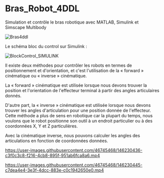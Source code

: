 # Bras_Robot_4DDL

Simulation et contrôle le bras robotique avec MATLAB, Simulink et Simscape Multibody

![Bras4ddl](https://user-images.githubusercontent.com/46745468/146089247-a5815b74-6f4e-446c-b6c0-c4044bb0ba2c.png)


Le schéma bloc du control sur Simulink :

![BlockControl_SIMULINK](https://user-images.githubusercontent.com/46745468/146233262-87a942a0-33e8-4952-93f3-e39e35206da0.PNG)


Il existe deux méthodes pour contrôler les robots en termes de positionnement et d'orientation, et c'est l'utilisation de la « forward » cinématique ou « inverse » cinématique.

La « forward » cinématique est utilisée lorsque nous devons trouver la position et l'orientation de l'effecteur terminal à partir des angles articulaires donnés.

D'autre part, la « inverse » cinématique est utilisée lorsque nous devons trouver les angles d'articulation pour une position donnée de l'effecteur. Cette méthode a plus de sens en robotique car la plupart du temps, nous voulons que le robot positionne son outil à un endroit particulier ou à des coordonnées X, Y et Z particulières.

Avec la cinématique inverse, nous pouvons calculer les angles des articulations en fonction de coordonnées données.

https://user-images.githubusercontent.com/46745468/146230436-c3f0c3c8-f216-4cb8-895f-951ab6fca8a6.mp4





https://user-images.githubusercontent.com/46745468/146230445-c7dea4e4-3e3f-4dcc-883e-c0c1942650e0.mp4



